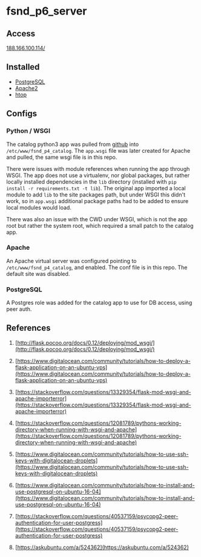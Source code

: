 # fsnd_p6_server

## Access

[188.166.100.114/](http://188.166.100.114/)

## Installed

* [PostgreSQL](https://www.postgresql.org/)
* [Apache2](https://httpd.apache.org/)
* [htop](http://hisham.hm/htop/)

## Configs

### Python / WSGI

The catalog python3 app was pulled from [github](https://github.com/arccoza/fsnd_p4_catalog) into `/etc/www/fsnd_p4_catalog`. The `app.wsgi` file was later created for Apache and pulled, the same wsgi file is in this repo.

There were issues with module references when running the app through WSGI. The app does not use a virtualenv, nor global packages, but rather locally installed dependencies in the `lib` directory (installed with `pip install -r requirements.txt -t lib`). The original app imported a local module to add `lib` to the site packages path, but under WSGI this didn't work, so in `app.wsgi` additional package paths had to be added to ensure local modules would load.

There was also an issue with the CWD under WSGI, which is not the app root but rather the system root, which required a small patch to the catalog app.

### Apache

An Apache virtual server was configured pointing to `/etc/www/fsnd_p4_catalog`, and enabled. The conf file is in this repo. The default site was disabled.

### PostgreSQL

A Postgres role was added for the catalog app to use for DB access, using peer auth.

## References

1. [http://flask.pocoo.org/docs/0.12/deploying/mod_wsgi/](http://flask.pocoo.org/docs/0.12/deploying/mod_wsgi/)

2. [https://www.digitalocean.com/community/tutorials/how-to-deploy-a-flask-application-on-an-ubuntu-vps](https://www.digitalocean.com/community/tutorials/how-to-deploy-a-flask-application-on-an-ubuntu-vps)

3. [https://stackoverflow.com/questions/13329354/flask-mod-wsgi-and-apache-importerror](https://stackoverflow.com/questions/13329354/flask-mod-wsgi-and-apache-importerror)

4. [https://stackoverflow.com/questions/12081789/pythons-working-directory-when-running-with-wsgi-and-apache](https://stackoverflow.com/questions/12081789/pythons-working-directory-when-running-with-wsgi-and-apache)

4. [https://www.digitalocean.com/community/tutorials/how-to-use-ssh-keys-with-digitalocean-droplets](https://www.digitalocean.com/community/tutorials/how-to-use-ssh-keys-with-digitalocean-droplets)

5. [https://www.digitalocean.com/community/tutorials/how-to-install-and-use-postgresql-on-ubuntu-16-04](https://www.digitalocean.com/community/tutorials/how-to-install-and-use-postgresql-on-ubuntu-16-04)

6. [https://stackoverflow.com/questions/40537159/psycopg2-peer-authentication-for-user-postgress](https://stackoverflow.com/questions/40537159/psycopg2-peer-authentication-for-user-postgress)

7. [https://askubuntu.com/a/524362](https://askubuntu.com/a/524362)
